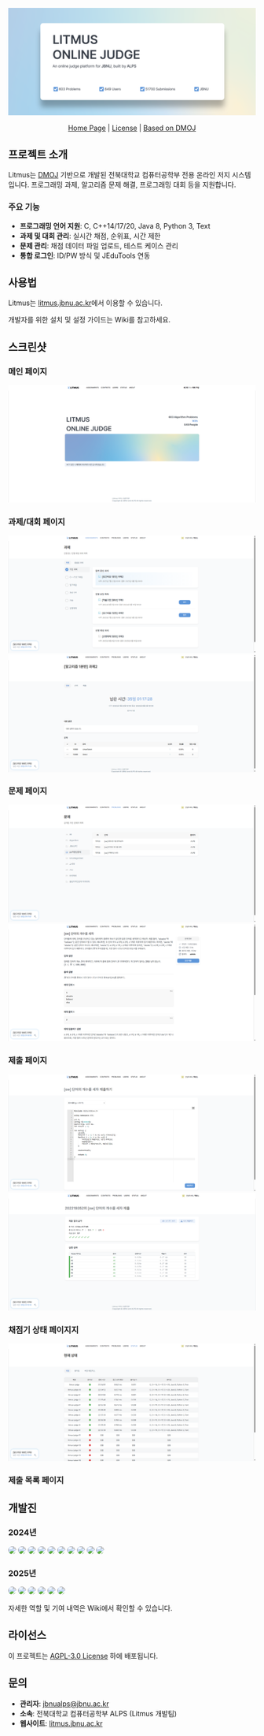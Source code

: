 <p align="center">
  <img src="site/resources/images/readme/readme-banner-litmus.png" alt="Litmus Online Judge" width="800px">
</p>

<div align="center">
    <a href="https://litmus.jbnu.ac.kr/">Home Page</a> |
    <a href="site/LICENSE">License</a> |
    <a href="https://github.com/DMOJ/online-judge">Based on DMOJ</a>
</div>

## 프로젝트 소개

Litmus는 [DMOJ](https://github.com/DMOJ/online-judge) 기반으로 개발된 전북대학교 컴퓨터공학부 전용 온라인 저지 시스템입니다. 프로그래밍 과제, 알고리즘 문제 해결, 프로그래밍 대회 등을 지원합니다.

### 주요 기능

- **프로그래밍 언어 지원**: C, C++14/17/20, Java 8, Python 3, Text
- **과제 및 대회 관리**: 실시간 채점, 순위표, 시간 제한
- **문제 관리**: 채점 데이터 파일 업로드, 테스트 케이스 관리
- **통합 로그인**: ID/PW 방식 및 JEduTools 연동

## 사용법

Litmus는 [litmus.jbnu.ac.kr](https://litmus.jbnu.ac.kr)에서 이용할 수 있습니다.

개발자를 위한 설치 및 설정 가이드는 Wiki를 참고하세요.

## 스크린샷

### 메인 페이지
![](site/resources/images/readme/screenshot1.png)

### 과제/대회 페이지
![](site/resources/images/readme/screenshot2.png)
![](site/resources/images/readme/screenshot3.png)

### 문제 페이지
![](site/resources/images/readme/screenshot4.png)
![](site/resources/images/readme/screenshot5.png)

### 제출 페이지
![](site/resources/images/readme/screenshot6.png)
![](site/resources/images/readme/screenshot7.png)

### 채점기 상태 페이지지
![](site/resources/images/readme/screenshot8.png)


### 제출 목록 페이지


## 개발진

### 2024년
<a href="https://github.com/bootkorea"><img src="https://github.com/bootkorea.png" width="50" style="border-radius: 50%;"/></a>
<a href="https://github.com/tjdeo1102"><img src="https://github.com/tjdeo1102.png" width="50" style="border-radius: 50%;"/></a>
<a href="https://github.com/afpine"><img src="https://github.com/afpine.png" width="50" style="border-radius: 50%;"/></a>
<a href="https://github.com/daeuning"><img src="https://github.com/daeuning.png" width="50" style="border-radius: 50%;"/></a>
<a href="https://github.com/jys-jeong"><img src="https://github.com/jys-jeong.png" width="50" style="border-radius: 50%;"/></a>
<a href="https://github.com/sooinji"><img src="https://github.com/sooinji.png" width="50" style="border-radius: 50%;"/></a>
<a href="https://github.com/dameun2224"><img src="https://github.com/dameun2224.png" width="50" style="border-radius: 50%;"/></a>
<a href="https://github.com/seoharu"><img src="https://github.com/seoharu.png" width="50" style="border-radius: 50%;"/></a>
<a href="https://github.com/Jggyu"><img src="https://github.com/Jggyu.png" width="50" style="border-radius: 50%;"/></a>
<a href="https://github.com/JC-arl"><img src="https://github.com/JC-arl.png" width="50" style="border-radius: 50%;"/></a>

### 2025년
<a href="https://github.com/dameun2224"><img src="https://github.com/dameun2224.png" width="50" style="border-radius: 50%;"/></a>
<a href="https://github.com/jeong-gu"><img src="https://github.com/jeong-gu.png" width="50" style="border-radius: 50%;"/></a>
<a href="https://github.com/Jggyu"><img src="https://github.com/Jggyu.png" width="50" style="border-radius: 50%;"/></a>
<a href="https://github.com/JC-arl"><img src="https://github.com/JC-arl.png" width="50" style="border-radius: 50%;"/></a>
<a href="https://github.com/rlathdns"><img src="https://github.com/rlathdns.png" width="50" style="border-radius: 50%;"/></a>
<a href="https://github.com/les151"><img src="https://github.com/les151.png" width="50" style="border-radius: 50%;"/></a>


자세한 역할 및 기여 내역은 Wiki에서 확인할 수 있습니다.


## 라이선스

이 프로젝트는 [AGPL-3.0 License](site/LICENSE) 하에 배포됩니다.

## 문의

- **관리자**: jbnualps@jbnu.ac.kr
- **소속**: 전북대학교 컴퓨터공학부 ALPS (Litmus 개발팀)
- **웹사이트**: [litmus.jbnu.ac.kr](https://litmus.jbnu.ac.kr)
